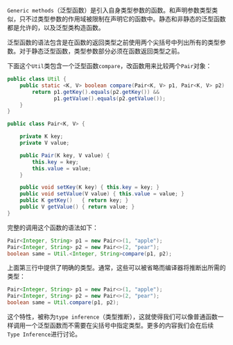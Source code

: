 `Generic methods`（泛型函数）是引入自身类型参数的函数。和声明参数类型类似，只不过类型参数的作用域被限制在声明它的函数中。静态和非静态的泛型函数都是允许的，以及泛型类构造函数。

泛型函数的语法包含是在函数的返回类型之前使用两个尖括号中列出所有的类型参数。对于静态泛型函数，类型参数部分必须在函数返回类型之前。

下面这个`Util`类包含一个泛型函数`compare`，改函数用来比较两个`Pair`对象：

```java
public class Util {
    public static <K, V> boolean compare(Pair<K, V> p1, Pair<K, V> p2) {
        return p1.getKey().equals(p2.getKey()) &&
               p1.getValue().equals(p2.getValue());
    }
}

public class Pair<K, V> {

    private K key;
    private V value;

    public Pair(K key, V value) {
        this.key = key;
        this.value = value;
    }

    public void setKey(K key) { this.key = key; }
    public void setValue(V value) { this.value = value; }
    public K getKey()   { return key; }
    public V getValue() { return value; }
}
```

完整的调用这个函数的语法如下：

```java
Pair<Integer, String> p1 = new Pair<>(1, "apple");
Pair<Integer, String> p2 = new Pair<>(2, "pear");
boolean same = Util.<Integer, String>compare(p1, p2);
```

上面第三行中提供了明确的类型。通常，这些可以被省略而编译器将推断出所需的类型：

```java
Pair<Integer, String> p1 = new Pair<>(1, "apple");
Pair<Integer, String> p2 = new Pair<>(2, "pear");
boolean same = Util.compare(p1, p2);
```

这个特性，被称为`type inference`（类型推断），这就使得我们可以像普通函数一样调用一个泛型函数而不需要在尖括号中指定类型。更多的内容我们会在后续`Type Inference`进行讨论。